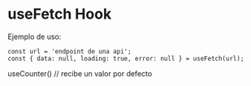 # useFetch Hook

Ejemplo de uso:
```
const url = 'endpoint de una api';
const { data: null, loading: true, error: null } = useFetch(url);
```

useCounter() // recibe un valor por defecto
